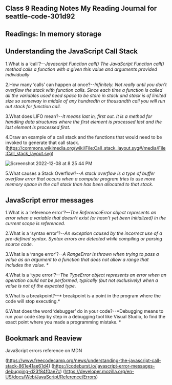## Class 9 Reading Notes My Reading Journal for seattle-code-301d92

## Readings: In memory storage

## Understanding the JavaScript Call Stack

1.What is a ‘call’?--*Javascript Function call() The JavaScript Function call() method calls a function with a given this value and arguments provided individually*

2.How many ‘calls’ can happen at once?--*Infinitely. Not really until you don't overflow the stack with function calls. Since each time a function is called all the variables used need space to be store in stack and stack is of limited size so someway in middle of any hundredth or thousandth call you will run out stack for function call.*

3.What does LIFO mean?--*It means last in, first out. It is a method for handling data structures where the first element is processed last and the last element is processed first.*

4.Draw an example of a call stack and the functions that would need to be invoked to generate that call stack.
(https://commons.wikimedia.org/wiki/File:Call_stack_layout.svg#/media/File:Call_stack_layout.svg)

![Screenshot 2022-12-08 at 8 25 44 PM](https://user-images.githubusercontent.com/114452551/206638633-34f24dd1-f696-4c52-820a-ced44748d357.png)

5.What causes a Stack Overflow?--*A stack overflow is a type of buffer overflow error that occurs when a computer program tries to use more memory space in the call stack than has been allocated to that stack.*

## JavaScript error messages

1.What is a ‘reference error’?--*The ReferenceError object represents an error when a variable that doesn't exist (or hasn't yet been initialized) in the current scope is referenced.*

2.What is a ‘syntax error’?--*An exception caused by the incorrect use of a pre-defined syntax. Syntax errors are detected while compiling or parsing source code.*

3.What is a ‘range error’?--*A RangeError is thrown when trying to pass a value as an argument to a function that does not allow a range that includes the value.*
*

4.What is a ‘type error'?--*The TypeError object represents an error when an operation could not be performed, typically (but not exclusively) when a value is not of the expected type.*

5.What is a breakpoint?--* breakpoint is a point in the program where the code will stop executing.*

6.What does the word ‘debugger’ do in your code?--*Debugging means to run your code step by step in a debugging tool like Visual Studio, to find the exact point where you made a programming mistake. *

## Bookmark and Reaview

JavaScript errors reference on MDN

(https://www.freecodecamp.org/news/understanding-the-javascript-call-stack-861e41ae61d4)
(https://codeburst.io/javascript-error-messages-debugging-d23f84f0ae7c)
(https://developer.mozilla.org/en-US/docs/Web/JavaScript/Reference/Errors)
